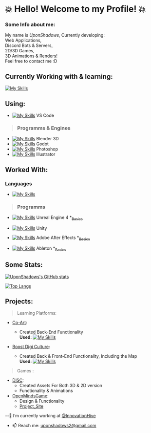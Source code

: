 # :collision: Hello! Welcome to my Profile! :collision:

### Some Info about me:
My name is *UponShadows*, Currently developing:<br> Web Applications,<br> Discord Bots & Servers,<br> 2D/3D Games,<br> 3D Animations & Renders!<br>
Feel free to contact me :D

## Currently Working with & learning:
 [![My Skills](https://skillicons.dev/icons?i=py,django,redis,fastapi,solidity,js,jquery,html,css,scss,mysql,nginx,bootstrap,tailwind,godot,git,github,gitlab,discord)](https://skillicons.dev)

## Using: 
+ [![My Skills](https://skillicons.dev/icons?i=vscode)](https://skillicons.dev) VS Code


> ### Programms & Engines
+ [![My Skills](https://skillicons.dev/icons?i=blender)](https://skillicons.dev) Blender 3D
+ [![My Skills](https://skillicons.dev/icons?i=godot)](https://skillicons.dev) Godot
+ [![My Skills](https://skillicons.dev/icons?i=ps)](https://skillicons.dev) Photoshop
+ [![My Skills](https://skillicons.dev/icons?i=ai)](https://skillicons.dev) Illustrator

## Worked With:

### Languages
+ [![My Skills](https://skillicons.dev/icons?i=cs,c,solidity)](https://skillicons.dev)

> ### Programms
+ [![My Skills](https://skillicons.dev/icons?i=unreal)](https://skillicons.dev) Unreal Engine 4 *<sub>~~Basics~~</sub> 
+ [![My Skills](https://skillicons.dev/icons?i=unity)](https://skillicons.dev) Unity
+ [![My Skills](https://skillicons.dev/icons?i=ae)](https://skillicons.dev) Adobe After Effects *<sub>~~Basics~~</sub> 

+ [![My Skills](https://skillicons.dev/icons?i=ableton)](https://skillicons.dev) Ableton *<sub>~~Basics~~</sub> 


## Some Stats: 
[![UponShadows's GitHub stats](https://github-readme-stats.vercel.app/api?username=UponShadows&hide=stars&count_private=true&theme=radical&border_color=b949e6&text_color=5adba3)](https://github.com/anuraghazra/github-readme-stats)

[![Top Langs](https://github-readme-stats.vercel.app/api/top-langs/?username=UponShadows&layout=compact&count_private=true&border_color=b949e6&theme=radical&card_width=400&text_color=5adba3)](https://github.com/UponShadows)

## Projects:

> Learning Platforms:
+ [Co-Art](https://co-art-hub.eu/):
    + Created Back-End Functionality <br>
     **Used:** [![My Skills](https://skillicons.dev/icons?i=django,js,scss,bootstrap)](https://skillicons.dev) 

+ [Boost Digi Culture](https://boostdigiculture-learning.eu/):
    + Created Back & Front-End Functionality, Including the Map <br>
     **Used:** [![My Skills](https://skillicons.dev/icons?i=django,js,scss,bootstrap)](https://skillicons.dev) 

> Games : 
+ [DISC](https://disc-game.eu):
    + Created Assets For Both 3D & 2D version
    + Functionality & Animations
+ [OpenMindsGame]([https://#](https://innovationhive.itch.io/openminds)): 
    - Design & Functionality 
    - [Project_Site](https://openminds-project.eu/)

<!--
**UponShadows/UponShadows** is a ✨ _special_ ✨ repository because its `README.md` (this file) appears on your GitHub profile.

Here are some ideas to get you started:

-->

--🔭 I’m currently working at [@InnovationHive](https://innovationhive.eu)
- 📫 Reach me: uponshadows2@gmail.com
<!--
- 🌱 I’m currently learning ...
- 👯 I’m looking to collaborate on ...
- 🤔 I’m looking for help with ...
- 💬 Ask me about ...
- 😄 Pronouns: ...
- ⚡ Fun fact: ...
-->
